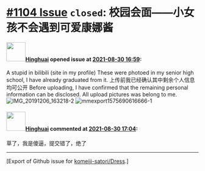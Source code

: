 # [\#1104 Issue](https://github.com/komeiji-satori/Dress/issues/1104) `closed`: 校园会面——小女孩不会遇到可爱康娜酱

#### <img src="https://avatars.githubusercontent.com/u/63064333?u=67b0c56d53172c83468890d5d1383ff91291bc3d&v=4" width="50">[Hinghuai](https://github.com/Hinghuai) opened issue at [2021-08-30 16:59](https://github.com/komeiji-satori/Dress/issues/1104):

A stupid in bilibili (site in my profile)
These were photoed in my senior high school, I have already graduated from it. 
上传前我已经确认其中剩余个人信息均可公开
Before uploading, I have confirmed that the remaining personal information can be disclosed. All upload pictures was belong to me.
![IMG_20191206_163218-2](https://user-images.githubusercontent.com/63064333/131374561-775cdab3-bb31-460f-a0ae-af0ab2cd9893.jpg)
![mmexport1575690616666-1](https://user-images.githubusercontent.com/63064333/131374570-e1d57e3d-ae9d-4ab9-955b-2a9553b294e1.jpg)

#### <img src="https://avatars.githubusercontent.com/u/63064333?u=67b0c56d53172c83468890d5d1383ff91291bc3d&v=4" width="50">[Hinghuai](https://github.com/Hinghuai) commented at [2021-08-30 17:04](https://github.com/komeiji-satori/Dress/issues/1104#issuecomment-908517233):

草了，我是傻逼，提交错了，绝了


-------------------------------------------------------------------------------



[Export of Github issue for [komeiji-satori/Dress](https://github.com/komeiji-satori/Dress).]

